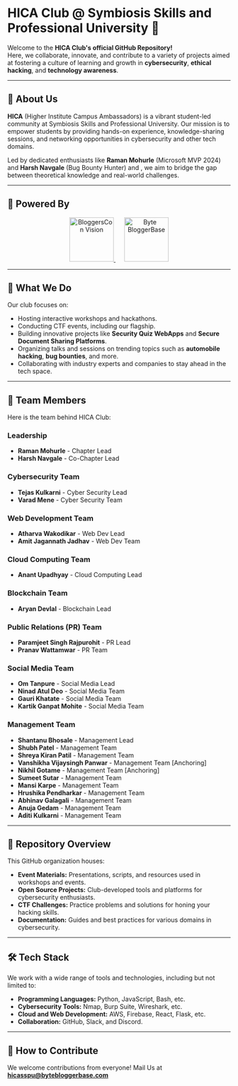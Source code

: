 # HICA Club @ Symbiosis Skills and Professional University 🚀  

Welcome to the **HICA Club's official GitHub Repository!**  
Here, we collaborate, innovate, and contribute to a variety of projects aimed at fostering a culture of learning and growth in **cybersecurity**, **ethical hacking**, and **technology awareness**.  

---

## 🌟 About Us  

**HICA** (Higher Institute Campus Ambassadors) is a vibrant student-led community at Symbiosis Skills and Professional University. Our mission is to empower students by providing hands-on experience, knowledge-sharing sessions, and networking opportunities in cybersecurity and other tech domains.  

Led by dedicated enthusiasts like **Raman Mohurle** (Microsoft MVP 2024) and **Harsh Navgale** (Bug Bounty Hunter) and , we aim to bridge the gap between theoretical knowledge and real-world challenges.  

---

## 🎯 Powered By  

<p align="center">
  <a href="https://www.bloggersconvision.com" target="_blank">
    <img src="https://upload.wikimedia.org/wikipedia/commons/4/44/Microsoft_logo.svg" alt="BloggersCon Vision" width="100"/>
  </a>
  &nbsp;&nbsp;&nbsp;&nbsp;
  <a href="https://www.bytebloggerbase.com" target="_blank">
    <img src="https://cyberdosti.com/logo.png" alt="Byte BloggerBase" width="100"/>
  </a>
</p>  

---


## 🎯 What We Do  

Our club focuses on:  
- Hosting interactive workshops and hackathons.  
- Conducting CTF events, including our flagship. 
- Building innovative projects like **Security Quiz WebApps** and **Secure Document Sharing Platforms**.  
- Organizing talks and sessions on trending topics such as **automobile hacking**, **bug bounties**, and more.  
- Collaborating with industry experts and companies to stay ahead in the tech space.  

---

## 🌟 Team Members  

Here is the team behind HICA Club:  

### **Leadership**  
- **Raman Mohurle** - Chapter Lead  
- **Harsh Navgale** - Co-Chapter Lead  

### **Cybersecurity Team**  
- **Tejas Kulkarni** - Cyber Security Lead  
- **Varad Mene** - Cyber Security Team  

### **Web Development Team**  
- **Atharva Wakodikar** - Web Dev Lead  
- **Amit Jagannath Jadhav** - Web Dev Team  

### **Cloud Computing Team**  
- **Anant Upadhyay** - Cloud Computing Lead  

### **Blockchain Team**  
- **Aryan Devlal** - Blockchain Lead  

### **Public Relations (PR) Team**  
- **Paramjeet Singh Rajpurohit** - PR Lead  
- **Pranav Wattamwar** - PR Team  

### **Social Media Team**  
- **Om Tanpure** - Social Media Lead  
- **Ninad Atul Deo** - Social Media Team  
- **Gauri Khatate** - Social Media Team  
- **Kartik Ganpat Mohite** - Social Media Team  

### **Management Team**  
- **Shantanu Bhosale** - Management Lead  
- **Shubh Patel** - Management Team  
- **Shreya Kiran Patil** - Management Team  
- **Vanshikha Vijaysingh Panwar** - Management Team [Anchoring]  
- **Nikhil Gotame** - Management Team [Anchoring]  
- **Sumeet Sutar** - Management Team  
- **Mansi Karpe** - Management Team  
- **Hrushika Pendharkar** - Management Team  
- **Abhinav Galagali** - Management Team  
- **Anuja Gedam** - Management Team  
- **Aditi Kulkarni** - Management Team  

---

## 📂 Repository Overview  

This GitHub organization houses:  
- **Event Materials:** Presentations, scripts, and resources used in workshops and events.  
- **Open Source Projects:** Club-developed tools and platforms for cybersecurity enthusiasts.  
- **CTF Challenges:** Practice problems and solutions for honing your hacking skills.  
- **Documentation:** Guides and best practices for various domains in cybersecurity.  

---

## 🛠 Tech Stack  

We work with a wide range of tools and technologies, including but not limited to:  
- **Programming Languages:** Python, JavaScript, Bash, etc.  
- **Cybersecurity Tools:** Nmap, Burp Suite, Wireshark, etc.  
- **Cloud and Web Development:** AWS, Firebase, React, Flask, etc.  
- **Collaboration:** GitHub, Slack, and Discord.  

---

## 🤝 How to Contribute  

We welcome contributions from everyone! Mail Us at **hicasspu@bytebloggerbase.com**
